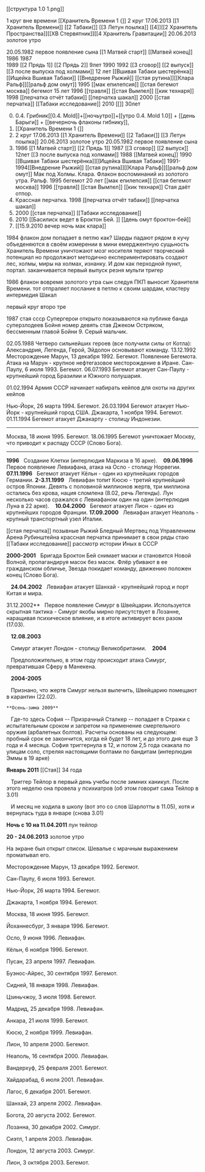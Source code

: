 [[структура 1.0 1.png]]

1 круг вне времени  [[Хранитель Времени 1 {]]
2 круг 17.06.2013 [[1 Хранитель Времени]] [[2 Табаки{]] [[3 Летун поылка]] [[4]][[2 Хранитель Пространства]][[ХВ Стервятник]][[4 Хранитель Гравитации]]
20.06.2013 золотое утро

20.05.1982 первое появление сына
 [[1 Матвей старт]] [[Матвей конец]]
1986
1987  
1989  [[2 Прядь 1]] [[2 Прядь 2]] 9лет
1990 
1992 [[3 сговор]] [[2 выпуск]] [[3 после выпуска  под холмами]] 12 лет
[[Вшивая Табаки шестерёнка]] [[Ищейка Вшивая Табаки]]
[[Внедрение Рыжий]] [[стая рутина]][[Клара Ральф]][[ральф дом омут]]
1995  [[мак епилепсия]] [[стая бегемот москва]] бегемот 15 лет
1996 [[травля]] [[стая Вымпел]] [[кик технаря]]
1998 [[перчатка отчёт табаки]] [[перчатка шакал]]
2000 [[стая перчатка]] [[Табаки исследование]]
2010 [[]] 30лет


0. 0.4. Грибник[[0.4. Mold]]+[[ночьутро]]+[[утро  0.4. Mold 1.0]] + [[день Барыги]] + [[вечерночь флаконы гибнику]], 
1. [[Хранитель Времени 1 {]]
2. 2 круг 17.06.2013 [[1 Хранитель Времени]] [[2 Табаки{]] [[3 Летун поылка]] 20.06.2013 золотое утро 
20.05.1982 первое появление сына
4. 1986 [[1 Матвей старт]]  [[2 Прядь 1]] 
1987 [[3 сговор]] [[2 выпуск]] 12лет [[3 после выпуска  под холмами]] 
1988 [[Матвей конец]]
1990 [[Вшивая Табаки шестерёнка]][[Ищейка Вшивая Табаки]]
1991-1994[[Внедрение Рыжий]] [[стая рутина]][[Клара Ральф]][[ральф дом омут]] Мак под Холмы. Клара. Флакон воспоминаний из золотого утра. Ральф. 
1995 бегемот 20 лет [[мак епилепсия]] [[стая бегемот москва]]
1996 [[травля]] [[стая Вымпел]] [[кик технаря]] Стая даёт отпор.
5. Крассная перчатка. 1998 [[перчатка отчёт табаки]] [[перчатка шакал]] 
6. 2000 [[стая перчатка]] [[Табаки исследование]]
7. 2010 [[Басилиск ведет в Броктон Бей. ]] [[день омут броктон-бей]]
8. [[15.9.2010 вечер ночь мак клара]]



1984 флакон
дом попадает в петлю
как? Шарды падают рядом в кучу
объеденяются в своём измерении
в мини емерджентную сущьность
Хранитель Времени
уничтожают мозг носителя
теряют творческий потенциал
но продолжают методично експериментировать
создают лес, холмы, миры на холмах, изнанку.
И дом как перходной пункт, портал.
заканчивается первый выпуск резня
мульти тригер 

1986 флакон 
вовремя золотого утра сын следуя ПКП выносит Хранителя Времени. тот отпраляет послание в петлю к своим шардам, кластеру
интермедия Шакал

первый круг
второ
тре

1987 стая ссср
Супергерои открыто показываются на публике
банда суперзлодеев Бойня номер девять
став Джеком Остряком, бессменным главой Бойни 9.
Серый мальчик.


02.05.1988  Четверо сильнейших героев (все получили силы от Котла): Александрия, Легенда, Герой, Эйдолон основывают команду.
13.12.1992 Месторождение Марун, 13 декабря 1992. Бегемот. Появление Бегемота. Атака на Марун - крупное нефтегазовое месторождение в Иране.
Сан-Паулу, 6 июля 1993. Бегемот. 06.07.1993 Бегемот атакует Сан-Паулу - крупнейший город Бразилии и Южного полушария.

01.02.1994 Армия СССР начинает набирать кейпов для охоты на других кейпов

Нью-Йорк, 26 марта 1994. Бегемот. 26.03.1994 Бегемот атакует Нью-Йорк - крупнейший город США.
Джакарта, 1 ноября 1994. Бегемот. 01.11.1994 Бегемот атакует Джакарту - столицу Индонезии.

______________________________________________________


Москва, 18 июня 1995. Бегемот. 18.06.1995 Бегемот уничтожает Москву, что приводит к распаду СССР (Слово Бога).
______________________________________________________________

 **1996**   Создание Клетки (интерлюдия Маркиза в 16 арке).
   **09.06.1996**   Первое появление Левиафана, атака на Осло - столицу Норвегии.
   **07.11.1996**   Бегемот атакует Кёльн - один из крупнейших городов Германии.
 **2-3.11.1999**   Левиафан топит Кюсю - третий крупнейший остров Японии. Девять с половиной миллионов жертв, три миллиона остались без крова, нация сломлена (8.02, речь Легенды). Лун несколько часов сражался с Левиафаном один на один (интерлюдия Луна в 22 арке).
   **10.04.2000**   Бегемот атакует Лион - один из крупнейших городов Франции.
    **17.09.2000**   Левиафан атакует Неаполь - крупный транспортный узел Италии.

[[стая перчатка]] 
позывные Рыжий Бледный Мертвец под Управлением Арена Рубинштейна
крассная перчатка принимает в свои ряды стаю
[[Табаки исследование]] рассмотр истории Иных в СССР

**2000-2001**   Бригада Броктон Бей снимает маски и становится Новой Волной, пропагандируя масок без масок. Флёр убивают в ее гражданском обличье, Звезда покидает команду, движению положен конец (Слово Бога).

   **24.04.2002**   Левиафан атакует Шанхай - крупнейший город и порт Китая и мира.

31.12.2002**   Первое появление Симург в Швейцарии. Используется скрытная тактика - Симург якобы мирно присутствует в Лозанне, наращивая психическое влияние, и в итоге активирует всех разом (17.03).
     
   **12.08.2003**

   Симург атакует Лондон - столицу Великобритании.
      **2004**

   Предположительно, в этом году происходит атака Симург, превратившая Сферу в Манекена.
   
      **2004-2005**

   Признано, что жертв Симург нельзя вылечить, Швейцарию помещают в карантин (22.02).
   
    **Осень-зима 2009**

   Где-то здесь София -- Призрачный Сталкер -- попадает в Стражи с испытательным сроком и запретом на применение смертельного оружия (арбалетных болтов). Расчеты основаны на следующем: пробный срок ее закончится, когда ей будет 18 лет, и до этого дня еще 3 года и 4 месяца. София триггернула в 12, и потом 2,5 года скакала по улицам соло, стреляя настоящими болтами по бандитам (интерлюдия Эммы в 19 арке)
   
   **Январь 2011** [[Стая]] 34 года

   Триггер Тейлор в первый день учебы после зимних каникул. После этого неделю она провела у психиатров (об этом говорит сама Тейлор в 3.01)

   И месяц не ходила в школу (вот это со слов Шарлотты в 11.05), хотя и вернулась туда в январе (снова 3.01)
   
   
   **Ночь с 10 на 11.04.2011** лун тейлор
   

**20 - 24.06.2013** золотое утро


На экране был открыт список. Шевалье с мрачным выражением проматывал его.

Месторождение Марун, 13 декабря 1992. Бегемот.

Сан-Паулу, 6 июля 1993. Бегемот.

Нью-Йорк, 26 марта 1994. Бегемот.

Джакарта, 1 ноября 1994. Бегемот.

Москва, 18 июня 1995. Бегемот.

Йоханнесбург, 3 января 1996. Бегемот.

Осло, 9 июня 1996. Левиафан.

Кёльн, 6 ноября 1996. Бегемот.

Пусан, 23 апреля 1997. Левиафан.

Буэнос-Айрес, 30 сентября 1997. Бегемот.

Сидней, 18 января 1998. Левиафан.

Цзиньчжоу, 3 июля 1998. Бегемот.

Мадрид, 25 декабря 1998. Левиафан.

Анкара, 21 июля 1999. Бегемот.

Кюсю, 2 ноября 1999. Левиафан.

Лион, 10 апреля 2000. Бегемот.

Неаполь, 16 сентября 2000. Левиафан.

Вандерхуф, 25 февраля 2001. Бегемот.

Хайдарабад, 6 июля 2001. Левиафан.

Лагос, 6 декабря 2001. Бегемот.

Шанхай, 23 апреля 2002. Левиафан.

Богота, 20 августа 2002. Бегемот.

Лозанна, 30 декабря 2002. Симург.

Сиэтл, 1 апреля 2003. Левиафан.

Лондон, 12 августа 2003. Симург.

Лион, 3 октября 2003. Бегемот.